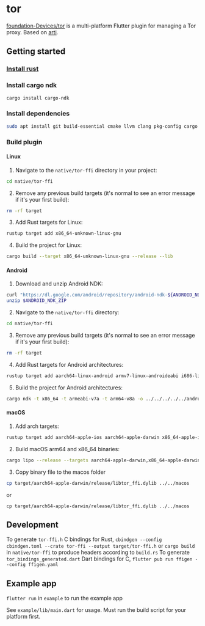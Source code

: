<!--
SPDX-FileCopyrightText: 2022-2023 Foundation Devices Inc.

SPDX-License-Identifier: GPL-3.0-or-later
-->

# tor
[foundation-Devices/tor](https://github.com/Foundation-Devices/tor) is a multi-platform Flutter plugin for managing a Tor proxy.  Based on [arti](https://gitlab.torproject.org/tpo/core/arti).

## Getting started

### [Install rust](https://www.rust-lang.org/tools/install)

### Install cargo ndk
```sh
cargo install cargo-ndk
```

### Install dependencies
```sh
sudo apt install git build-essential cmake llvm clang pkg-config cargo rustc libssl-dev libc6-dev-i386
```

### Build plugin

#### Linux

1. Navigate to the `native/tor-ffi` directory in your project:
 ```sh
 cd native/tor-ffi
 ```

2. Remove any previous build targets (it's normal to see an error message if it's your first build):
 ```sh
 rm -rf target
 ```
   
3. Add Rust targets for Linux:
```sh
rustup target add x86_64-unknown-linux-gnu
```

4. Build the project for Linux:
```sh
cargo build --target x86_64-unknown-linux-gnu --release --lib
```

#### Android

1. Download and unzip Android NDK:
```sh
curl "https://dl.google.com/android/repository/android-ndk-${ANDROID_NDK_TAG}-linux-x86_64.zip" -o ${ANDROID_NDK_ZIP}
unzip $ANDROID_NDK_ZIP
```

2. Navigate to the `native/tor-ffi` directory:
```sh
cd native/tor-ffi
```

3. Remove any previous build targets (it's normal to see an error message if it's your first build):
```sh
rm -rf target
```

4. Add Rust targets for Android architectures:
```sh
rustup target add aarch64-linux-android armv7-linux-androideabi i686-linux-android x86_64-linux-android
```

5. Build the project for Android architectures:
```sh
cargo ndk -t x86_64 -t armeabi-v7a -t arm64-v8a -o ../../../../../android/src/main/jniLibs build
```

#### macOS

1. Add arch targets:
```sh
rustup target add aarch64-apple-ios aarch64-apple-darwin x86_64-apple-ios x86_64-apple-darwin
```

2. Build macOS arm64 and x86_64 binaries:
```sh
cargo lipo --release --targets aarch64-apple-darwin,x86_64-apple-darwin
```

3. Copy binary file to the macos folder
```sh
cp target/aarch64-apple-darwin/release/libtor_ffi.dylib ../../macos
```
or 
```shell
cp target/aarch64-apple-darwin/release/libtor_ffi.dylib ../../macos
```



## Development

To generate `tor-ffi.h` C bindings for Rust, `cbindgen --config cbindgen.toml --crate tor-ffi --output target/tor-ffi.h` or `cargo build` in `native/tor-ffi` to produce headers according to `build.rs`
To generate `tor_bindings_generated.dart` Dart bindings for C, `flutter pub run ffigen --config ffigen.yaml`

## Example app

`flutter run` in `example` to run the example app

See `example/lib/main.dart` for usage.  Must run the build script for your platform first.
